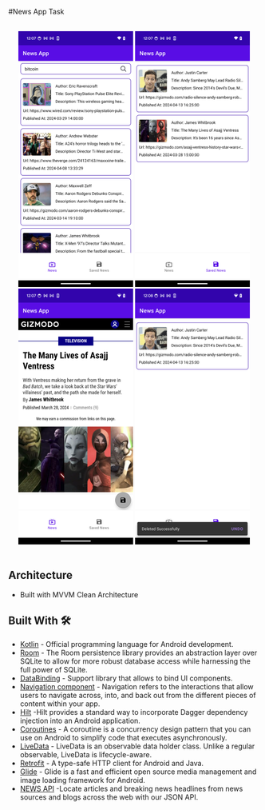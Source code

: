 #News App Task

<br/>

<div align="center">
  <img src="ss/s_1.png" width="230px" />  <img src="ss/s_2.png" width="230px" />
  <img src="ss/s_3.png" width="230px" />  <img src="ss/s_4.png" width="230px" />
</div>

<br/>


## Architecture
* Built with MVVM Clean Architecture

## Built With 🛠
- [Kotlin](https://kotlinlang.org/) - Official programming language for Android development.
- [Room](https://developer.android.com/jetpack/androidx/releases/room) - The Room persistence library provides an abstraction layer over SQLite to allow for more robust database access while harnessing the full power of SQLite.
- [DataBinding](https://developer.android.com/topic/libraries/data-binding) - Support library that allows to bind UI components.
- [Navigation component](https://developer.android.com/guide/navigation/navigation-getting-started) - Navigation refers to the interactions that allow users to navigate across, into, and back out from the different pieces of content within your app.
- [Hilt](https://dagger.dev/hilt/) -Hilt provides a standard way to incorporate Dagger dependency injection into an Android application.
- [Coroutines](https://developer.android.com/kotlin/coroutines) - A coroutine is a concurrency design pattern that you can use on Android to simplify code that executes asynchronously.
- [LiveData](https://developer.android.com/topic/libraries/architecture/livedata) - LiveData is an observable data holder class. Unlike a regular observable, LiveData is lifecycle-aware.
- [Retrofit](https://square.github.io/retrofit/) - A type-safe HTTP client for Android and Java.
- [Glide](https://github.com/bumptech/glide) - Glide is a fast and efficient open source media management and image loading framework for Android.
- [NEWS API](https://newsapi.org/) -Locate articles and breaking news headlines from news sources and blogs across the web with our JSON API.

